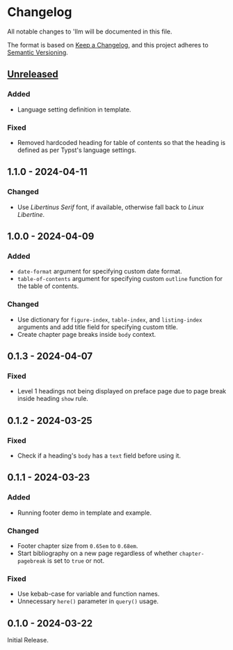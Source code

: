 # Changelog

All notable changes to 'Ilm will be documented in this file.

The format is based on [Keep a Changelog](https://keepachangelog.com/en/1.1.0/),
and this project adheres to [Semantic Versioning](https://semver.org/spec/v2.0.0.html).

<!---
The changes should be grouped using the following categories (in order of precedence):
- Added: for new features.
- Changed: for changes in existing functionality.
- Fixed: for any bug fixes.
- Deprecated: for soon-to-be removed features.
- Removed: for now removed features.
-->

[unreleased]: https://github.com/talal/ilm/compare/v1.1.0...HEAD

## [Unreleased]

### Added

- Language setting definition in template.

### Fixed

- Removed hardcoded heading for table of contents so that the heading is defined as per
  Typst's language settings.

## 1.1.0 - 2024-04-11

### Changed

- Use _Libertinus Serif_ font, if available, otherwise fall back to _Linux Libertine_.

## 1.0.0 - 2024-04-09

### Added

- `date-format` argument for specifying custom date format.
- `table-of-contents` argument for specifying custom `outline` function for the table of
  contents.

### Changed

- Use dictionary for `figure-index`, `table-index`, and `listing-index` arguments and add
  title field for specifying custom title.
- Create chapter page breaks inside `body` context.

## 0.1.3 - 2024-04-07

### Fixed

- Level 1 headings not being displayed on preface page due to page break inside heading
  `show` rule.

## 0.1.2 - 2024-03-25

### Fixed

- Check if a heading's `body` has a `text` field before using it.

## 0.1.1 - 2024-03-23

### Added

- Running footer demo in template and example.

### Changed

- Footer chapter size from `0.65em` to `0.68em`.
- Start bibliography on a new page regardless of whether `chapter-pagebreak` is set to
  `true` or not.

### Fixed

- Use kebab-case for variable and function names.
- Unnecessary `here()` parameter in `query()` usage.

## 0.1.0 - 2024-03-22

Initial Release.
